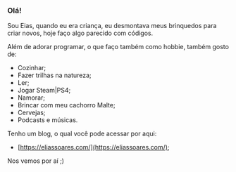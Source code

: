 <!--
**eliassoares/eliassoares** is a ✨ _special_ ✨ repository because its `README.md` (this file) appears on your GitHub profile.

Here are some ideas to get you started:

- 🔭 I’m currently working on ...
- 🌱 I’m currently learning ...
- 👯 I’m looking to collaborate on ...
- 🤔 I’m looking for help with ...
- 💬 Ask me about ...
- 📫 How to reach me: ...
- 😄 Pronouns: ...
- ⚡ Fun fact: ...
-->

### Olá!
Sou Eias, quando eu era criança, eu desmontava meus brinquedos para criar novos, hoje faço algo parecido com códigos.

Além de adorar programar, o que faço também como hobbie, também gosto de:
- Cozinhar;
- Fazer trilhas na natureza;
- Ler;
- Jogar Steam|PS4;
- Namorar;
- Brincar com meu cachorro Malte;
- Cervejas;
- Podcasts e músicas.

Tenho um blog, o qual você pode acessar por aqui:
- [https://eliassoares.com/](https://eliassoares.com/);


Nos vemos por aí ;)
